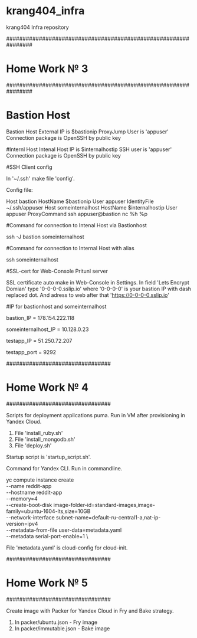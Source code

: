 # krang404_infra
krang404 Infra repository

################################################################
# Home Work № 3
################################################################


# Bastion Host
Bastion Host External IP is $bastionip
ProxyJump User is 'appuser'
Connection package is OpenSSH by public key

#Internl Host
Intenal Host IP is $internalhostip
SSH user is 'appuser'
Connection package is OpenSSH by public key

#SSH Client config

In '~/.ssh' make file 'config'.

Config file:

Host bastion
        HostName $bastionip
        User appuser
        IdentityFile ~/.ssh/appuser
Host someinternalhost
        HostName $internalhostip
        User appuser
        ProxyCommand ssh appuser@bastion nc %h %p

#Command for connection to Intenal Host via Bastionhost

ssh -J bastion someinternalhost

#Command for connection to Internal Host with alias

ssh someinternalhost

#SSL-cert for Web-Console Pritunl server

SSL certificate auto make in Web-Console in Settings. In field 'Lets Encrypt Domian' type '0-0-0-0.sslip.io' where '0-0-0-0' is
your bastion IP with dash replaced dot. And adress to web after that 'https://0-0-0-0.sslip.io'

#IP for bastionhost and someinternalhost

bastion_IP = 178.154.222.118

someinternalhost_IP = 10.128.0.23

testapp_IP = 51.250.72.207

testapp_port = 9292

################################
# Home Work № 4
################################

Scripts for deployment applications puma. Run in VM after provisioning in Yandex Cloud.

1. File 'install_ruby.sh'
2. File 'install_mongodb.sh'
3. File 'deploy.sh'

Startup script is 'startup_script.sh'.

Command for Yandex CLI. Run in commandline.

yc compute instance create \
  --name reddit-app \
  --hostname reddit-app \
  --memory=4 \
  --create-boot-disk image-folder-id=standard-images,image-family=ubuntu-1604-lts,size=10GB \
  --network-interface subnet-name=default-ru-central1-a,nat-ip-version=ipv4 \
  --metadata-from-file user-data=metadata.yaml \
  --metadata serial-port-enable=1 \

File 'metadata.yaml' is cloud-config for cloud-init.

################################
# Home Work № 5
################################

Create image with Packer for Yandex Cloud in Fry and Bake strategy.

1. In packer/ubuntu.json - Fry image
2. In packer/immutable.json - Bake image
